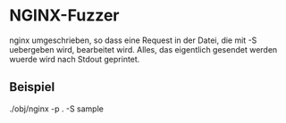 # NGINX-Fuzzer

nginx umgeschrieben, so dass eine Request in der Datei, die mit -S uebergeben wird, bearbeitet wird.
Alles, das eigentlich gesendet werden wuerde wird nach Stdout geprintet.

## Beispiel

./obj/nginx -p . -S sample
